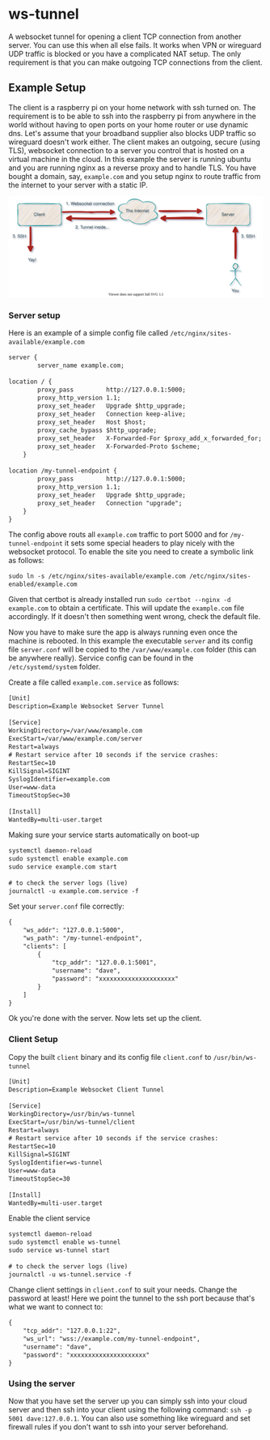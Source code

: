 # ws-tunnel
A websocket tunnel for opening a client TCP connection from another server. You can use this when all else fails. 
It works when VPN or wireguard UDP traffic is blocked or you have a complicated NAT setup. 
The only requirement is that you can make outgoing TCP connections from the client.

## Example Setup

The client is a raspberry pi on your home network with ssh turned on. 
The requirement is to be able to ssh into the raspberry pi from anywhere in the world without having to open ports on your home router or use dynamic dns. 
Let's assume that your broadband supplier also blocks UDP traffic so wireguard doesn't work either. 
The client makes an outgoing, secure (using TLS), websocket connection to a server you control that is hosted on a virtual machine in the cloud.
In this example the server is running ubuntu and you are running nginx as a reverse proxy and to handle TLS. 
You have bought a domain, say, `example.com` and you setup nginx to route traffic from the internet to your server with a static IP. 

![Image](./example.drawio.svg)

### Server setup

Here is an example of a simple config file called `/etc/nginx/sites-available/example.com`

```
server {
        server_name example.com;

location / {
        proxy_pass         http://127.0.0.1:5000;
        proxy_http_version 1.1;
        proxy_set_header   Upgrade $http_upgrade;
        proxy_set_header   Connection keep-alive;
        proxy_set_header   Host $host;
        proxy_cache_bypass $http_upgrade;
        proxy_set_header   X-Forwarded-For $proxy_add_x_forwarded_for;
        proxy_set_header   X-Forwarded-Proto $scheme;
    }

location /my-tunnel-endpoint {
        proxy_pass         http://127.0.0.1:5000;
        proxy_http_version 1.1;
        proxy_set_header   Upgrade $http_upgrade;
        proxy_set_header   Connection "upgrade";
    }
}

```
The config above routs all `example.com` traffic to port 5000 and for `/my-tunnel-endpoint` it sets some special headers to play nicely with the websocket protocol.
To enable the site you need to create a symbolic link as follows:
```
sudo ln -s /etc/nginx/sites-available/example.com /etc/nginx/sites-enabled/example.com
```
Given that certbot is already installed run `sudo certbot --nginx -d example.com` to obtain a certificate. 
This will update the `example.com` file accordingly. If it doesn't then something went wrong, check the default file.

Now you have to make sure the app is always running even once the machine is rebooted. 
In this example the executable `server` and its config file `server.conf` will be copied to the `/var/www/example.com` folder (this can be anywhere really).
Service config can be found in the `/etc/systemd/system` folder.

Create a file called `example.com.service` as follows:
```
[Unit]
Description=Example Websocket Server Tunnel

[Service]
WorkingDirectory=/var/www/example.com
ExecStart=/var/www/example.com/server
Restart=always
# Restart service after 10 seconds if the service crashes:
RestartSec=10
KillSignal=SIGINT
SyslogIdentifier=example.com
User=www-data
TimeoutStopSec=30

[Install]
WantedBy=multi-user.target
```

Making sure your service starts automatically on boot-up
```
systemctl daemon-reload
sudo systemctl enable example.com
sudo service example.com start

# to check the server logs (live)
journalctl -u example.com.service -f
```

Set your `server.conf` file correctly:
```
{
    "ws_addr": "127.0.0.1:5000",
    "ws_path": "/my-tunnel-endpoint",
    "clients": [
        {
            "tcp_addr": "127.0.0.1:5001",
            "username": "dave",
            "password": "xxxxxxxxxxxxxxxxxxxxx"
        }
    ]
}
```


Ok you're done with the server. Now lets set up the client.

### Client Setup

Copy the built `client` binary and its config file `client.conf` to `/usr/bin/ws-tunnel`

```
[Unit]
Description=Example Websocket Client Tunnel

[Service]
WorkingDirectory=/usr/bin/ws-tunnel
ExecStart=/usr/bin/ws-tunnel/client
Restart=always
# Restart service after 10 seconds if the service crashes:
RestartSec=10
KillSignal=SIGINT
SyslogIdentifier=ws-tunnel
User=www-data
TimeoutStopSec=30

[Install]
WantedBy=multi-user.target
```

Enable the client service
```
systemctl daemon-reload
sudo systemctl enable ws-tunnel
sudo service ws-tunnel start

# to check the server logs (live)
journalctl -u ws-tunnel.service -f
```

Change client settings in `client.conf` to suit your needs. Change the password at least!
Here we point the tunnel to the ssh port because that's what we want to connect to:

```
{
    "tcp_addr": "127.0.0.1:22",
    "ws_url": "wss://example.com/my-tunnel-endpoint",
    "username": "dave",
    "password": "xxxxxxxxxxxxxxxxxxxxx"
}
```

### Using the server

Now that you have set the server up you can simply ssh into your cloud server and then ssh into your client using the following command: `ssh -p 5001 dave:127.0.0.1`. You can also use something like wireguard and set firewall rules if you don't want to ssh into your server beforehand.
